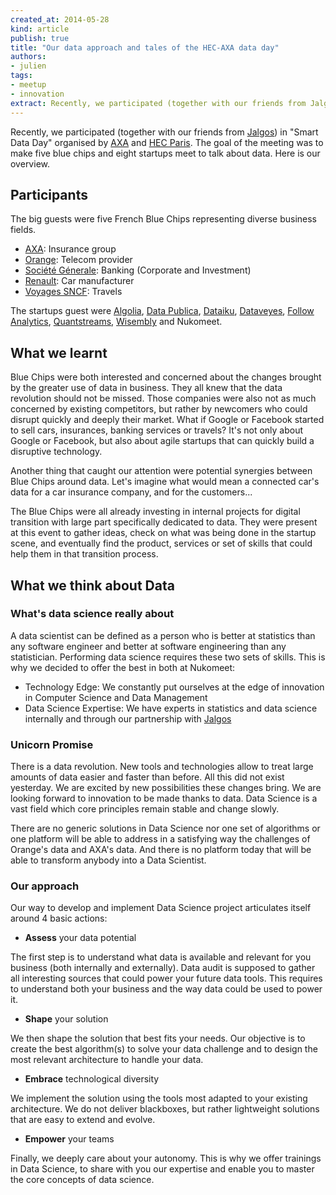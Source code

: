 ```yaml
---
created_at: 2014-05-28
kind: article
publish: true
title: "Our data approach and tales of the HEC-AXA data day"
authors:
- julien
tags:
- meetup
- innovation
extract: Recently, we participated (together with our friends from Jalgos) in "Smart Data Day" organised by AXA and HEC Paris. The goal of the meeting was to make five blue chips and eight startups meet to talk about data. Here is our overview.
---
```


Recently, we participated (together with our friends from [Jalgos][3]) in "Smart Data Day" organised by [AXA][1] and [HEC Paris][2]. The goal of the meeting was to make five blue chips and eight startups meet to talk about data. Here is our overview.

## Participants

The big guests were five French Blue Chips representing diverse business fields.

* [AXA][1]: Insurance group
* [Orange][4]: Telecom provider
* [Société Génerale][5]: Banking (Corporate and Investment)
* [Renault][6]: Car manufacturer
* [Voyages SNCF][7]: Travels

The startups guest were [Algolia][8], [Data Publica][9], [Dataiku][10], [Dataveyes][11], [Follow Analytics][12], [Quantstreams][13], [Wisembly][14] and Nukomeet.

## What we learnt

Blue Chips were both interested and concerned about the changes brought by the greater use of data in business. They all knew that the data revolution should not be missed. Those companies were also not as much concerned by existing competitors, but rather by newcomers who could disrupt quickly and deeply their market. What if Google or Facebook started to sell cars, insurances, banking services or travels? It's not only about Google or Facebook, but also about agile startups that can quickly build a disruptive technology.

Another thing that caught our attention were potential synergies between Blue Chips around data. Let's imagine what would mean a connected car's data for a car insurance company, and for the customers...

The Blue Chips were all already investing in internal projects for digital transition with large part specifically dedicated to data. They were present at this event to gather ideas, check on what was being done in the startup scene, and eventually find the product, services or set of skills that could help them in that transition process.

## What we think about Data

### What's data science really about

A data scientist can be defined as a person who is better at statistics than any software engineer and better at software engineering than any statistician. Performing data science requires these two sets of skills. This is why we decided to offer the best in both at Nukomeet:

* Technology Edge: We constantly put ourselves at the edge of innovation in Computer Science and Data Management
* Data Science Expertise: We have experts in statistics and data science internally and through our partnership with [Jalgos][3]

### Unicorn Promise

There is a data revolution. New tools and technologies allow to treat large amounts of data easier and faster than before. All this did not exist yesterday. We are excited by new possibilities these changes bring. We are looking forward to innovation to be made thanks to data. Data Science is a vast field which core principles remain stable and change slowly.

There are no generic solutions in Data Science nor one set of algorithms or one platform will be able to address in a satisfying way the challenges of Orange's data and AXA's data. And there is no platform today that will be able to transform anybody into a Data Scientist.

### Our approach

Our way to develop and implement Data Science project articulates itself around 4 basic actions:

* __Assess__ your data potential

The first step is to understand what data is available and relevant for you business (both internally and externally). Data audit is supposed to gather all interesting sources that could power your future data tools. This requires to understand both your business and the way data could be used to power it.

* __Shape__ your solution

We then shape the solution that best fits your needs. Our objective is to create the best algorithm(s) to solve your data challenge and to design the most relevant architecture to handle your data.

* __Embrace__ technological diversity

We implement the solution using the tools most adapted to your existing architecture. We do not deliver blackboxes, but rather lightweight solutions that are easy to extend and evolve.

* __Empower__ your teams

Finally, we deeply care about your autonomy. This is why we offer trainings in Data Science, to share with you our expertise and enable you to master the core concepts of data science.


  [1]: http://www.axa.com/en/
  [2]: http://www.hec.edu/
  [3]: http://www.jalgos.com/
  [4]: http://www.orange.com/en/home
  [5]: https://www.societegenerale.com/en/home
  [6]: http://www.renault.com/en/innovation/pages/innovation.aspx
  [7]: http://www.voyages-sncf.com/
  [8]: http://www.algolia.com/
  [9]: http://www.data-publica.com/
  [10]: http://www.dataiku.com/
  [11]: http://dataveyes.com/#!/en
  [12]: http://follow-apps.com/
  [13]: http://www.quantstreams.com/
  [14]: http://wisembly.com/en/


